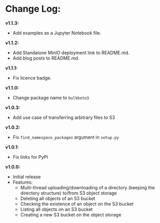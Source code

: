 # Change Log:
**v1.1.3:**
- Add examples as a Jupyter Notebook file.

**v1.1.2:**
- Add Standalone MinIO deployment link to README.md.
- Add blog posts to README.md.

**v1.1.1:**
- Fix licence badge.

**v1.1.0:**
- Change package name to `bulkboto3`

**v1.0.3:**
- Add use case of transferring arbitrary files to S3

**v1.0.2:**
- Fix `find_namespace_packages` argument in `setup.py`

**v1.0.1:**
- Fix links for PyPI

**v1.0.0:**
- Initial release
- Features:
  - Multi-thread uploading/downloading of a directory (keeping the directory structure) to/from S3 object storage
  - Deleting all objects of an S3 bucket
  - Checking the existence of an object on the S3 bucket
  - Listing all objects on an S3 bucket
  - Creating a new S3 bucket on the object storage